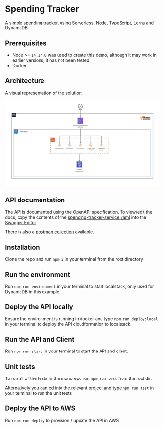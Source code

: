 # Spending Tracker

A simple spending tracker, using Serverless, Node, TypeScript, Lerna and DynamoDB.

## Prerequisites

- Node >= `14.17.0` was used to create this demo, although it may work in earlier versions, it has not been tested.
- Docker

## Architecture

A visual representation of the solution:

![image architecture](./docs/spending-tracker-architecture.png)

## API documentation

The API is documented using the OpenAPI specification. To view/edit the docs, copy the contents of the [spending-tracker-service.yaml](./docs/spending-tracker-service.yml) into the [Swagger Editor](https://editor.swagger.io/)

There is also a [postman collection](./docs/spending-tracker.postman_collection-.json) available.

## Installation

Clone the repo and run `npm i` in your terminal from the root directory.

## Run the environment
Run `npm run environment` in your terminal to start localstack, only used for DynamoDB in this example.

## Deploy the API locally
Ensure the environment is running in docker and type `npm run deploy:local` in your terminal to deploy the API cloudformation to localstack.

## Run the API and Client
Run `npm run start` in your terminal to start the API and client.

## Unit tests
To run all of the tests in the monorepo run `npm run test` from the root dir.

Alternatively you can cd into the relevant project and type `npm run test` in your terminal to run the unit tests

## Deploy the API to AWS

Run `npm run deploy` to provision / update the API in AWS
